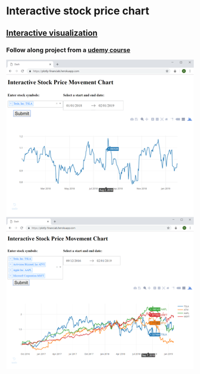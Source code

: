 # Interactive stock price chart
## [Interactive visualization](https://plotly-financials.herokuapp.com/)
### Follow along project from a [udemy course](https://www.udemy.com/interactive-python-dashboards-with-plotly-and-dash/)
![Interactive stock price chart](./screenshot1.png)
![Interactive stock price chart](./screenshot2.png)